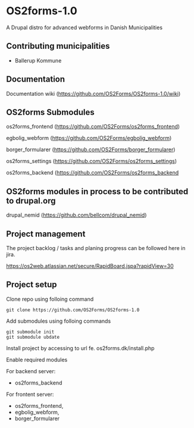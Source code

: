 # OS2forms-1.0
A Drupal distro for advanced webforms in Danish Municipalities

## Contributing municipalities
* Ballerup Kommune

## Documentation
Documentation wiki (https://github.com/OS2Forms/OS2forms-1.0/wiki)

## OS2forms Submodules

os2forms_frontend (https://github.com/OS2Forms/os2forms_frontend)

egbolig_webform (https://github.com/OS2Forms/egbolig_webform)

borger_formularer (https://github.com/OS2Forms/borger_formularer)

os2forms_settings (https://github.com/OS2Forms/os2forms_settings)

os2forms_backend (https://github.com/OS2Forms/os2forms_backend


## OS2forms modules in process to be contributed to drupal.org

drupal_nemid (https://github.com/bellcom/drupal_nemid)


## Project management

The project backlog / tasks and planing progress can be followed here in jira. 

https://os2web.atlassian.net/secure/RapidBoard.jspa?rapidView=30

## Project setup

Clone repo using folloing command
```
git clone https://github.com/OS2Forms/OS2forms-1.0
```
Add submodules using folloing commands
```
git submodule init
git submodule ubdate
```
Install project by accessing to url fe. os2forms.dk/install.php

Enable required modules

For backend server: 

* os2forms_backend

For frontent server: 

* os2forms_frontend, 
* egbolig_webform, 
* borger_formularer
